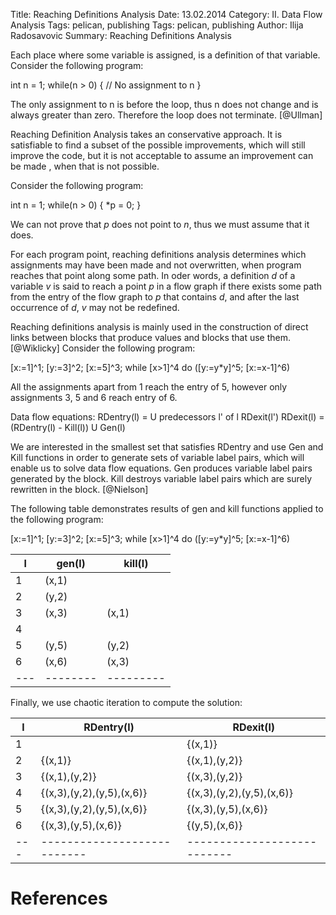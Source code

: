 Title: Reaching Definitions Analysis
Date: 13.02.2014
Category: II. Data Flow Analysis
Tags: pelican, publishing
Tags: pelican, publishing
Author: Ilija Radosavovic
Summary: Reaching Definitions Analysis

Each place where some variable is assigned, is a definition of that variable.
Consider the following program:

int n = 1;
while(n > 0) {
  // No assignment to n
}

The only assignment to n is before the loop, thus n does not change and is always greater than zero.
Therefore the loop does not terminate. [@Ullman]

Reaching Definition Analysis takes an conservative approach.
It is satisfiable to find a subset of the possible improvements, which will still improve the code,
but it is not acceptable to assume an improvement can be made , when that is not possible.

Consider the following program:

int n = 1;
while(n > 0) {
  *p = 0;
}

We can not prove that *p* does not point to *n*, thus we must assume that it does.

For each program point, reaching definitions analysis determines which assignments may have been made and not overwritten, when program reaches that point along some path.
In oder words, a definition *d* of a variable *v* is said to reach a point *p* in a flow graph
if there exists some path from the entry of the flow graph to *p* that contains *d*,
and after the last occurrence of *d*, *v* may not be redefined.

Reaching definitions analysis is mainly used in the construction of direct links between blocks that produce values and blocks that use them.
[@Wiklicky]
Consider the following program:

[x:=1]^1; [y:=3]^2; [x:=5]^3; while [x>1]^4 do ([y:=y*y]^5; [x:=x-1]^6)

All the assignments apart from 1 reach the entry of 5, however only assignments 3, 5 and 6 reach entry of 6.

Data flow equations:
RDentry(l) = U predecessors l' of l RDexit(l')
RDexit(l) = (RDentry(l) - Kill(l)) U Gen(l)

We are interested in the smallest set that satisfies RDentry
and use Gen and Kill functions in order to generate sets of variable label pairs, which will enable us to solve data flow equations.
Gen produces variable label pairs generated by the block.
Kill destroys variable label pairs which are surely rewritten in the block. [@Nielson]

The following table demonstrates results of gen and kill functions applied to the following program:

[x:=1]^1; [y:=3]^2; [x:=5]^3; while [x>1]^4 do ([y:=y*y]^5; [x:=x-1]^6)

| l | gen(l) | kill(l) |
|---|--------|---------|
| 1 | (x,1)  |         |
| 2 | (y,2)  |         |
| 3 | (x,3)  |  (x,1)  |
| 4 |        |         |
| 5 | (y,5)  |  (y,2)  |
| 6 | (x,6)  |  (x,3)  |
|---|--------|---------|

 Finally, we use chaotic iteration to compute the solution:

| l |        RDentry(l)         |         RDexit(l)         |
|---|---------------------------|---------------------------|
| 1 |                           | {(x,1)}                   |
| 2 | {(x,1)}                   | {(x,1),(y,2)}             |
| 3 | {(x,1),(y,2)}             | {(x,3),(y,2)}             |
| 4 | {(x,3),(y,2),(y,5),(x,6)} | {(x,3),(y,2),(y,5),(x,6)} |
| 5 | {(x,3),(y,2),(y,5),(x,6)} | {(x,3),(y,5),(x,6)}       |
| 6 | {(x,3),(y,5),(x,6)}       | {(y,5),(x,6)}             |
|---|---------------------------|---------------------------|


References
========================================
[@Nielson "Nielson, Flemming, Hanne R. Nielson, and Chris Hankin. Principles of program analysis. Springer, 1999. Page 40-50"]: http://www2.imm.dtu.dk/~hrni/PPA/ppa.html
[@Wiklicky "Herbert Wiklicky, 2013, C470: Program Analysis, Imperial College London"]: http://www.doc.ic.ac.uk/~herbert/teaching/DataFlow.pdf
[@Ullman "Jeffrey Ullman, Shih-wie Liao, Darlene Hadding, Pokey Rule, John Whaley, Joseph Wen, Keith Siilats, 2013, CS243: Program Analysis and Optimisation, Stanford University"]: http://www.stanford.edu/class/cs243/lectures/l2-DFA1.pdf

